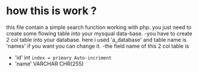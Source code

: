 # how this is work ?
this file contain a simple search function working with php. you just need to create some flowing table into your mysqual data-base.
-you have to create 2 col table into your database. here  i used 'a_database' and table name is 'names' if you want you can change it. 
-the field name of this 2 col table is   
  * 'id' int ```index = primary Auto-incriment``` 
  * 'name' VARCHAR CHR(255)
